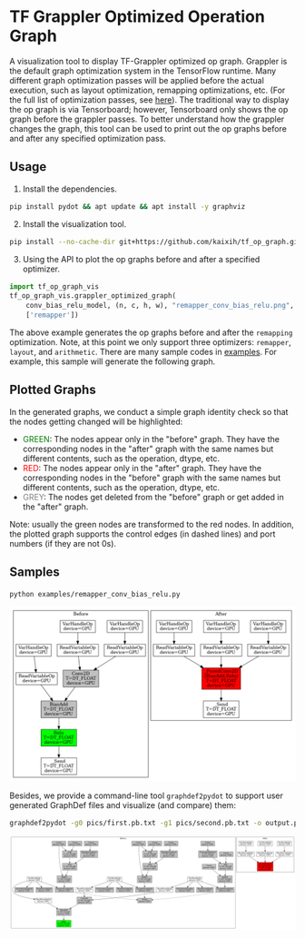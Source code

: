 # TF Grappler Optimized Operation Graph

A visualization tool to display TF-Grappler optimized op graph. Grappler is the
default graph optimization system in the TensorFlow runtime. Many different
graph optimization passes will be applied before the actual execution, such as
layout optimization, remapping optimizations, etc. (For the full list of
optimization passes, see
[here](https://www.tensorflow.org/guide/graph_optimization)). The traditional
way to display the op graph is via Tensorboard; however, Tensorboard only shows
the op graph before the grappler passes. To better understand how the grappler
changes the graph, this tool can be used to print out the op graphs before and
after any specified optimization pass.

## Usage
1. Install the dependencies.
```bash
pip install pydot && apt update && apt install -y graphviz
```
2. Install the visualization tool.
```bash
pip install --no-cache-dir git+https://github.com/kaixih/tf_op_graph.git
```
3. Using the API to plot the op graphs before and after a specified optimizer.
```python
import tf_op_graph_vis
tf_op_graph_vis.grappler_optimized_graph(
    conv_bias_relu_model, (n, c, h, w), "remapper_conv_bias_relu.png",
    ['remapper'])
```
The above example generates the op graphs before and after the `remapping`
optimization. Note, at this point we only support three optimizers: `remapper`,
`layout`, and `arithmetic`. There are many sample codes in [examples](examples).
For example, this sample will generate the following graph.

## Plotted Graphs
In the generated graphs, we conduct a simple graph identity check so that the
nodes getting changed will be highlighted:

* <span style="color:green">GREEN</span>: The nodes appear only in the "before"
  graph. They have the corresponding nodes in the "after" graph with the same
  names but different contents, such as the operation, dtype, etc.
* <span style="color:red">RED</span>: The nodes appear only in the "after"
  graph. They have the corresponding nodes in the "before" graph with the same
  names but different contents, such as the operation, dtype, etc.
* <span style="color:grey">GREY</span>: The nodes get deleted from the "before"
  graph or get added in the "after" graph.

Note: usually the green nodes are transformed to the red nodes. In addition, the
plotted graph supports the control edges (in dashed lines) and port numbers (if
they are not 0s).

## Samples
```bash
python examples/remapper_conv_bias_relu.py
```
![Remapping pass](pics/remapper_conv_bias_relu.png)

Besides, we provide a command-line tool `graphdef2pydot` to support user
generated GraphDef files and visualize (and compare) them:
```bash
graphdef2pydot -g0 pics/first.pb.txt -g1 pics/second.pb.txt -o output.png
```
![GraphDef](pics/output.png)

